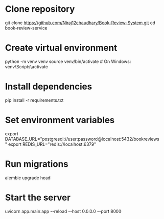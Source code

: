 # Clone repository

git clone https://github.com/Niraj12chaudhary/Book-Review-System.git
cd book-review-service

# Create virtual environment

python -m venv venv
source venv/bin/activate # On Windows: venv\Scripts\activate

# Install dependencies

pip install -r requirements.txt

# Set environment variables

export DATABASE_URL="postgresql://user:password@localhost:5432/bookreviews"
export REDIS_URL="redis://localhost:6379"

# Run migrations

alembic upgrade head

# Start the server

uvicorn app.main:app --reload --host 0.0.0.0 --port 8000
